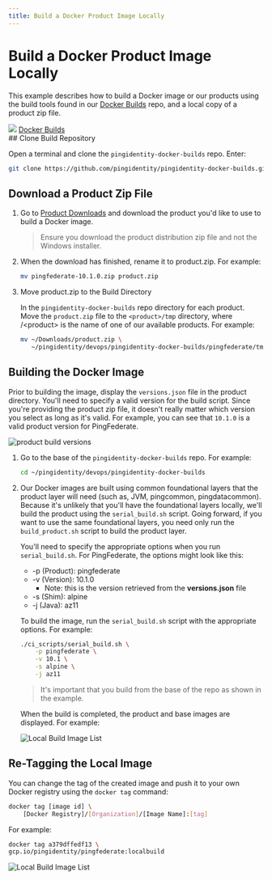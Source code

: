 ```yaml
---
title: Build a Docker Product Image Locally
---
```

# Build a Docker Product Image Locally

This example describes how to build a Docker image or our products using the build tools found in our [Docker Builds](https://github.com/pingidentity/pingidentity-docker-builds) repo, and a local copy of a product zip file.

<div class="iconbox" onclick="window.open('https://github.com/pingidentity/pingidentity-docker-builds','');">
    <img class="assets" src="../../images/logos/github.png"/>
    <span class="caption">
        <a class="assetlinks" href="https://github.com/pingidentity/pingidentity-docker-builds" target=”_blank”>Docker Builds</a>
    </span>
</div>
## Clone Build Repository

Open a terminal and clone the `pingidentity-docker-builds` repo. Enter:

```sh
git clone https://github.com/pingidentity/pingidentity-docker-builds.git
```

## Download a Product Zip File

1. Go to [Product Downloads](https://www.pingidentity.com/en/resources/downloads.html) and download the product you'd like to use to build a Docker image.

      > Ensure you download the product distribution zip file and not the Windows installer.

1. When the download has finished, rename it to product.zip. For example:

      ```sh
      mv pingfederate-10.1.0.zip product.zip
      ```

1. Move product.zip to the Build Directory

      In the `pingidentity-docker-builds` repo directory for each product. Move the `product.zip` file to the `<product>/tmp` directory, where /&lt;product&gt; is the name of one of our available products. For example:

      ```sh
      mv ~/Downloads/product.zip \
         ~/pingidentity/devops/pingidentity-docker-builds/pingfederate/tmp
      ```

## Building the Docker Image

Prior to building the image, display the `versions.json` file in the product directory. You'll need to specify a valid version for the build script. Since you're providing the product zip file, it doesn't really matter which version you select as long as it's valid. For example, you can see that `10.1.0` is a valid product version for PingFederate.

![product build versions](../images/build-versions.png)

1. Go to the base of the `pingidentity-docker-builds` repo. For example:

      ```sh
      cd ~/pingidentity/devops/pingidentity-docker-builds
      ```

1. Our Docker images are built using common foundational layers that the product layer will need (such as, JVM, pingcommon, pingdatacommon). Because it's unlikely that you'll have the foundational layers locally, we'll build the product using the `serial_build.sh` script. Going forward, if you want to use the same foundational layers, you need only run the `build_product.sh` script to build the product layer.

   You'll need to specify the appropriate options when you run `serial_build.sh`. For PingFederate, the options might look like this:

   * -p (Product): pingfederate
   * -v (Version): 10.1.0
     * Note: this is the version retrieved from the **versions.json** file
   * -s (Shim): alpine
   * -j (Java): az11

   To build the image, run the `serial_build.sh` script with the appropriate options. For example:

   ```sh
   ./ci_scripts/serial_build.sh \
       -p pingfederate \
       -v 10.1 \
       -s alpine \
       -j az11
   ```

   > It's important that you build from the base of the repo as shown in the example.

   When the build is completed, the product and base images are displayed. For example:

   ![Local Build Image List](../images/localbuild_imagelist.png)

## Re-Tagging the Local Image

You can change the tag of the created image and push it to your own Docker registry using the `docker tag` command:

```sh
docker tag [image id] \
    [Docker Registry]/[Organization]/[Image Name]:[tag]
```

For example:

```sh
docker tag a379dffedf13 \
gcp.io/pingidentity/pingfederate:localbuild
```

![Local Build Image List](../images/localbuild_tag.png)
